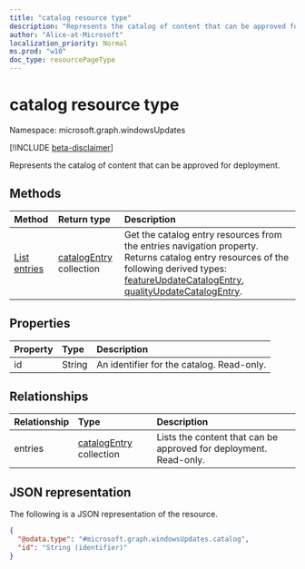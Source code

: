 ```yaml
---
title: "catalog resource type"
description: "Represents the catalog of content that can be approved for deployment."
author: "Alice-at-Microsoft"
localization_priority: Normal
ms.prod: "w10"
doc_type: resourcePageType
---
```


# catalog resource type

Namespace: microsoft.graph.windowsUpdates

[!INCLUDE [beta-disclaimer](../../includes/beta-disclaimer.md)]

Represents the catalog of content that can be approved for deployment.

## Methods
|Method|Return type|Description|
|:---|:---|:---|
|[List entries](../api/windowsupdates-catalog-list-entries.md)|[catalogEntry](../resources/windowsupdates-catalogentry.md) collection|Get the catalog entry resources from the entries navigation property. Returns catalog entry resources of the following derived types: [featureUpdateCatalogEntry](../resources/windowsupdates-featureupdatecatalogentry.md), [qualityUpdateCatalogEntry](../resources/windowsupdates-qualityupdatecatalogentry.md).|

## Properties
|Property|Type|Description|
|:---|:---|:---|
|id|String|An identifier for the catalog. Read-only.|

## Relationships
|Relationship|Type|Description|
|:---|:---|:---|
|entries|[catalogEntry](../resources/windowsupdates-catalogentry.md) collection|Lists the content that can be approved for deployment. Read-only.|

## JSON representation
The following is a JSON representation of the resource.
<!-- {
  "blockType": "resource",
  "keyProperty": "id",
  "@odata.type": "microsoft.graph.windowsUpdates.catalog",
  "openType": false
}
-->
``` json
{
  "@odata.type": "#microsoft.graph.windowsUpdates.catalog",
  "id": "String (identifier)"
}
```

